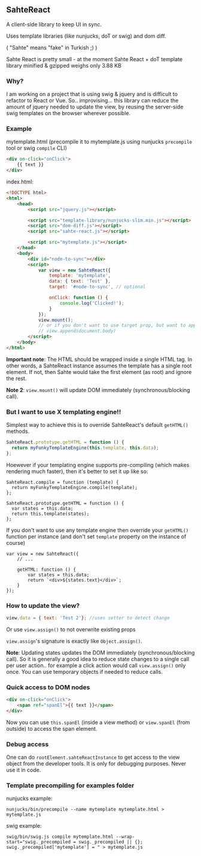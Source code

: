 ## SahteReact

A client-side library to keep UI in sync.

Uses template libraries (like nunjucks, doT or swig) and dom diff.

( "Sahte" means "fake" in Turkish ;) )

Sahte React is pretty small - at the moment Sahte React + doT template library minified & gzipped weighs only 3.88 KB

### Why?

I am working on a project that is using swig & jquery and is difficult to refactor to React or Vue.
So.. improvising... this library can reduce the amount of jquery needed to update the view, by
reusing the server-side swig templates on the browser wherever possible.

### Example

mytemplate.html (precompile it to mytemplate.js using nunjucks  `precompile` tool or swig `compile` CLI)
```html
<div on-click="onClick">
    {{ text }}
</div>
```

index.html:
```html
<!DOCTYPE html>
<html>
    <head>
        <script src="jquery.js"></script>

        <script src="template-library/nunjucks-slim.min.js"></script>
        <script src="dom-diff.js"></script>
        <script src="sahte-react.js"></script>

        <script src="mytemplate.js"></script>
    </head>
    <body>
        <div id="node-to-sync"></div>
        <script>
            var view = new SahteReact({
                template: 'mytemplate',
                data: { text: 'Test' },
                target: '#node-to-sync', // optional

                onClick: function () {
                    console.log('Clicked!');
                }
            });
            view.mount();
            // or if you don't want to use target prop, but want to append to document body:
            // view.append(document.body)
        </script>
    </body>
</html>
```

**Important note**: The HTML should be wrapped inside a single HTML tag. In other words, a SahteReact instance assumes the template has a single root element. If not, then Sahte would take the first element (as root) and ignore the rest.

**Note 2**: `view.mount()` will update DOM immediately (synchronous/blocking call).

### But I want to use X templating engine!!

Simplest way to achieve this is to override SahteReact's default `getHTML()` methods.

```js
SahteReact.prototype.getHTML = function () {
  return myFunkyTemplateEngine(this.template, this.data);
};
```

Hoewever if your templating engine supports pre-compiling (which makes rendering much faster), then it's better to set it up like so:
```
SahteReact.compile = function (template) {
  return myFunkyTemplateEngine.compile(template);
};

SahteReact.prototype.getHTML = function () {
  var states = this.data;
  return this.template(states);
};
```

If you don't want to use any template engine then override your `getHTML()` function per instance
(and don't set `template` property on the instance of course)
```
var view = new SahteReact({
    // ...
    
    getHTML: function () {
        var states = this.data;
        return `<div>${states.text}</div>`;
    }
});
```

### How to update the view?

```js
view.data = { text: 'Test 2'}; //uses setter to detect change
```
Or use `view.assign()` to not overwrite existing props

`view.assign`'s signature is exactly like `Object.assign()`.

**Note**: Updating states updates the DOM immediately (synchronous/blocking call). So it is generally a good idea to reduce state changes to a single call per user action.. for example a click action would call `view.assign()` only once. You can use temporary objects if needed to reduce calls.

### Quick access to DOM nodes

```html
<div on-click="onClick">
    <span ref="spanEl">{{ text }}</span>
</div>
```

Now you can use `this.spanEl` (inside a view method) or `view.spanEl` (from outside) to access the span element.

### Debug access

One can do `rootElement.sahteReactInstance` to get access to the view object from the developer tools. It is only for
debugging purposes. Never use it in code.

### Template precompiling for examples folder

nunjucks example:
```
nunjucks/bin/precompile --name mytemplate mytemplate.html > mytemplate.js
```

swig example:
```
swig/bin/swig.js compile mytemplate.html --wrap-start="swig._precompiled = swig._precompiled || {};
swig._precompiled['mytemplate'] = " > mytemplate.js
```
